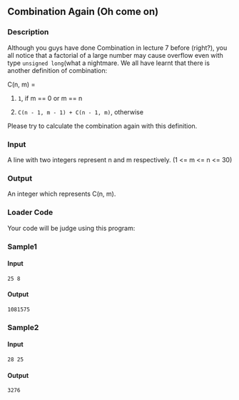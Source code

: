 Combination Again (Oh come on)
------------------------------

### Description

<div>

Although you guys have done Combination in lecture 7 before (right?),
you all notice that a factorial of a large number may cause overflow
even with type `unsigned long`(what a nightmare. We all have learnt that
there is another definition of combination:

C(n, m) =

1.  `1`, if m == 0 or m == n

2.  `C(n - 1, m - 1) + C(n - 1, m)`, otherwise

Please try to calculate the combination again with this definition.

</div>

### Input

A line with two integers represent n and m respectively. (1 \<= m \<= n
\<= 30)

### Output

An integer which represents C(n, m).

### Loader Code

<div>

Your code will be judge using this program:

</div>

<div>

### Sample1

#### Input

    25 8

#### Output

    1081575

</div>

<div>

### Sample2

#### Input

    28 25

#### Output

    3276

</div>
